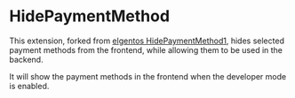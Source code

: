 # HidePaymentMethod

This extension, forked from [elgentos HidePaymentMethod][1][1], hides selected payment 
methods from the frontend, while allowing them to be used in the backend. 

It will show the payment methods in the frontend when the developer mode is enabled.

[1]: https://github.com/elgentos/HidePaymentMethod
